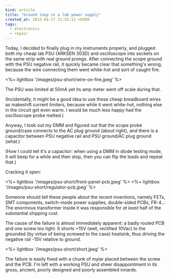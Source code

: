 ```yaml
---
kind: article
title: "Ground loop in a lab power supply"
created_at: 2015-04-17 21:55:12 +0300
tags:
  - electronics
  - repair
---
```


Today, I decided to finally plug in my instruments properly, and plugged both
my cheap lab PSU (ARKSEN 303D) and oscilloscope into sockets on the same strip
with real ground prongs. After connecting the scope ground with the PSU negative rail,
it quickly became clear that something's wrong, because the wire connecting them
went white-hot and sort of caught fire.

<!--more-->

<%= lightbox '/images/psu-short/wire-on-fire.jpeg' %>

The PSU was limited at 50mA yet its amp meter went off scale during that.

(Incidentally, it might be a good idea to use these cheap breadboard wires as makeshift
current limiters, because while it went white-hot, nothing else in the circuit got even
warm. I would be much less happy had the oscilloscope probe melted.)

Anyway, I took out my DMM and figured out that the scope probe ground/case connects
to the AC plug ground (about right), and there is a capacitor between PSU negative
rail and PSU ground/AC plug ground (what.)

(How I could tell it's a capacitor: when using a DMM in diode testing mode, it will beep
for a while and then stop, then you can flip the leads and repeat that.)

Cracking it open:

<%= lightbox '/images/psu-short/front-panel-pcb.jpeg' %>
<%= lightbox '/images/psu-short/regulator-pcb.jpeg' %>

Someone should tell these people about the recent inventions, namely FETs,
SMT components, switch-mode power supplies, double-sided PCBs, FR-4...
The enormous transformer inside it was responsible for *at least* half of
the substantial shipping cost.

The cause of the failure is almost immediately apparent: a badly routed PCB
and one screw too tight. It shorts +15V (well, rectified 10Vac) to the grounded
(by virtue of being screwed to the case) heatsink, thus driving the negative rail
-15V relative to ground.

<%= lightbox '/images/psu-short/short.jpeg' %>

The failure is easily fixed with a chunk of mylar placed between the screw
and the PCB. I'm left with a working PSU and sheer disappointment in its
gross, ancient, poorly designed and poorly assembled innards.
